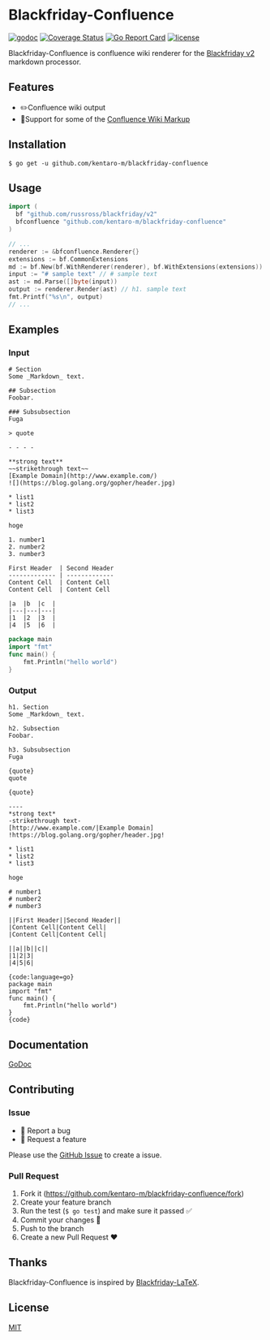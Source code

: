 # Blackfriday-Confluence
[![godoc](https://img.shields.io/badge/godoc-reference-orange.svg?style=flat-square)](https://godoc.org/github.com/kentaro-m/blackfriday-confluence)
[![Coverage Status](https://coveralls.io/repos/github/kentaro-m/blackfriday-confluence/badge.svg?branch=add-goveralls)](https://coveralls.io/github/kentaro-m/blackfriday-confluence?branch=add-goveralls)
[![Go Report Card](https://goreportcard.com/badge/github.com/kentaro-m/blackfriday-confluence)](https://goreportcard.com/report/github.com/kentaro-m/blackfriday-confluence)
[![license](https://img.shields.io/github/license/kentaro-m/blackfriday-confluence.svg?style=flat-square)](https://github.com/kentaro-m/blackfriday-confluence/blob/master/LICENSE.md)

Blackfriday-Confluence is confluence wiki renderer for the [Blackfriday v2](https://github.com/russross/blackfriday) markdown processor.

## Features
* :pencil2:Confluence wiki output
* :angel:Support for some of the [Confluence Wiki Markup](https://confluence.atlassian.com/confcloud/confluence-wiki-markup-938044804.html)

## Installation
```
$ go get -u github.com/kentaro-m/blackfriday-confluence
```

## Usage
```go
import (
  bf "github.com/russross/blackfriday/v2"
  bfconfluence "github.com/kentaro-m/blackfriday-confluence"
)

// ...
renderer := &bfconfluence.Renderer{}
extensions := bf.CommonExtensions
md := bf.New(bf.WithRenderer(renderer), bf.WithExtensions(extensions))
input := "# sample text" // # sample text
ast := md.Parse([]byte(input))
output := renderer.Render(ast) // h1. sample text
fmt.Printf("%s\n", output)
// ...
```

## Examples

### Input
```
# Section
Some _Markdown_ text.

## Subsection
Foobar.

### Subsubsection
Fuga

> quote

- - - -

**strong text**
~~strikethrough text~~
[Example Domain](http://www.example.com/)
![](https://blog.golang.org/gopher/header.jpg)

* list1
* list2
* list3

hoge

1. number1
2. number2
3. number3

First Header  | Second Header
------------- | -------------
Content Cell  | Content Cell
Content Cell  | Content Cell

|a  |b  |c  |
|---|---|---|
|1  |2  |3  |
|4  |5  |6  |
```

```go
package main
import "fmt"
func main() {
    fmt.Println("hello world")
}
```

### Output
```
h1. Section
Some _Markdown_ text.

h2. Subsection
Foobar.

h3. Subsubsection
Fuga

{quote}
quote

{quote}

----
*strong text*
-strikethrough text-
[http://www.example.com/|Example Domain]
!https://blog.golang.org/gopher/header.jpg!

* list1
* list2
* list3

hoge

# number1
# number2
# number3

||First Header||Second Header||
|Content Cell|Content Cell|
|Content Cell|Content Cell|

||a||b||c||
|1|2|3|
|4|5|6|
```

```
{code:language=go}
package main
import "fmt"
func main() {
    fmt.Println("hello world")
}
{code}
```

## Documentation
[GoDoc](https://godoc.org/github.com/kentaro-m/blackfriday-confluence)

## Contributing

### Issue

* :bug: Report a bug
* :gift: Request a feature

Please use the [GitHub Issue](https://github.com/kentaro-m/blackfriday-confluence/issues) to create a issue.

### Pull Request

1. Fork it (<https://github.com/kentaro-m/blackfriday-confluence/fork>)
2. Create your feature branch
3. Run the test (`$ go test`) and make sure it passed :white_check_mark:
4. Commit your changes :pencil:
5. Push to the branch
6. Create a new Pull Request :heart:

## Thanks
Blackfriday-Confluence is inspired by [Blackfriday-LaTeX](https://github.com/Ambrevar/blackfriday-latex).

## License
[MIT](https://github.com/kentaro-m/blackfriday-confluence/blob/master/LICENSE.md)
